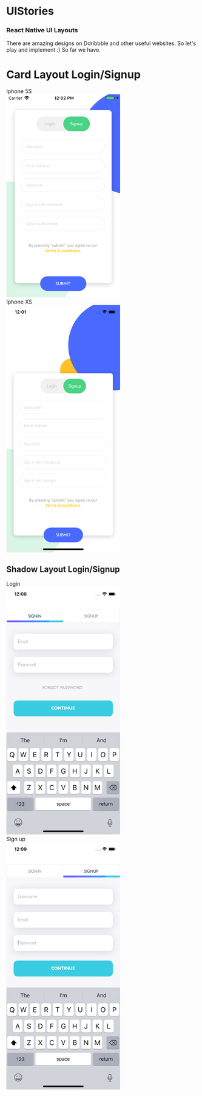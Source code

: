 # UIStories
<H3>
React Native UI Layouts
</H3>

<div>
There are amazing designs on Ddribbble and other useful websites. So let's play and implement :)
So far we have. 
</div>

<h1> Card Layout Login/Signup </h1>

<div> Iphone 5S </div>
<img src="https://github.com/Mario857/UIStories/blob/master/screenshots/CardLayout1.png" alt="Card Layout 1" width="300"/>
<div> Iphone XS </div>
<img src="https://github.com/Mario857/UIStories/blob/master/screenshots/CardLayout2.png" alt="Card Layout 2" width="300"/>

<h2> Shadow Layout Login/Signup </h2>
<div> Login </div>
<img src="https://github.com/Mario857/UIStories/blob/master/screenshots/ShadowLayout1.png" alt="Card Layout 1" width="300"/>
<div> Sign up </div>
<img src="https://github.com/Mario857/UIStories/blob/master/screenshots/ShadowLayout2.png" alt="Card Layout 2" width="300"/>
